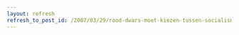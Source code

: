 ```yaml
---
layout: refresh
refresh_to_post_id: /2007/03/29/rood-dwars-moet-kiezen-tussen-socialisme-of-liberalisme
---
```


